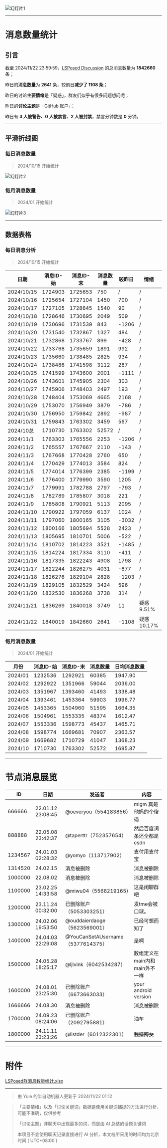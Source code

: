 ![幻灯片1](https://github.com/user-attachments/assets/704a54ba-b1a2-4648-9920-2bab319892cc)

---

# 消息数量统计



## 引言

截至 2024/11/22 23:59:59，[LSPosed Discussion](https://t.me/LSPosedDiscussion) 的总消息数量为 **1842660** 条；

昨日的**消息数量**为 **2641** 条，较前日**减少了 1108 条**；

昨日的讨论**主要情绪**是「疑惑」，群友们似乎有很多问题想问呢；

昨日的**讨论主题**是「GitHub 账户」；

昨日有 **3 人被警告、0 人被禁言、2 人被封禁**，禁言分钟数是 **0** 分钟。



------



## 平滑折线图

### 每日消息数量

> 2024/10/15 开始统计

![幻灯片2](https://github.com/user-attachments/assets/b91e6079-ccbc-45d3-92e5-4e4e28b29e58)

### 每月消息数量

> 2024/01 开始统计

![幻灯片3](https://github.com/user-attachments/assets/17b5534f-3f24-42b9-8765-e957a4b5cac3)



------



## 数据表格

### 每日消息分析

> 2024/10/15 开始统计

| 日期       | 消息ID-始 | 消息ID-末 | 消息数量 | 较昨日 | 情绪       | 关键词   |
| ---------- | --------- | --------- | -------- | ------ | ---------- | -------- |
| 2024/10/15 | 1724903   | 1725653   | 750      | /      | /          | /        |
| 2024/10/16 | 1725654   | 1727104   | 1450     | 700    | /          | /        |
| 2024/10/17 | 1727105   | 1728645   | 1540     | 90     | /          | /        |
| 2024/10/18 | 1728646   | 1730695   | 2049     | 509    | /          | /        |
| 2024/10/19 | 1730696   | 1731539   | 843      | -1206  | /          | /        |
| 2024/10/20 | 1731540   | 1732867   | 1327     | 484    | /          | /        |
| 2024/10/21 | 1732868   | 1733767   | 899      | -428   | /          | /        |
| 2024/10/22 | 1733768   | 1735659   | 1891     | 992    | /          | /        |
| 2024/10/23 | 1735660   | 1738485   | 2825     | 934    | /          | /        |
| 2024/10/24 | 1738486   | 1741598   | 3112     | 287    | /          | /        |
| 2024/10/25 | 1741599   | 1743600   | 2001     | -1111  | /          | /        |
| 2024/10/26 | 1743601   | 1745905   | 2304     | 303    | /          | /        |
| 2024/10/27 | 1745906   | 1748403   | 2497     | 193    | /          | /        |
| 2024/10/28 | 1748404   | 1753069   | 4665     | 2168   | /          | /        |
| 2024/10/29 | 1753070   | 1756949   | 3879     | -786   | /          | /        |
| 2024/10/30 | 1756950   | 1759842   | 2892     | -987   | /          | /        |
| 2024/10/31 | 1759843   | 1763302   | 3459     | 567    | /          | /        |
| 2024/10总  | 1710730   | 1763302   | 52572    | /      | /          | /        |
| 2024/11/1  | 1763303   | 1765556   | 2253     | -1206  | /          | /        |
| 2024/11/2  | 1765557   | 1767667   | 2110     | -143   | /          | /        |
| 2024/11/3  | 1767668   | 1770428   | 2760     | 650    | /          | /        |
| 2024/11/4  | 1770429   | 1774013   | 3584     | 824    | /          | /        |
| 2024/11/5  | 1774014   | 1776399   | 2385     | -1199  | /          | /        |
| 2024/11/6  | 1776400   | 1779990   | 3590     | 1205   | /          | /        |
| 2024/11/7  | 1779991   | 1782788   | 2797     | -793   | /          | /        |
| 2024/11/8  | 1782789   | 1785807   | 3018     | 221    | /          | /        |
| 2024/11/9  | 1785808   | 1790921   | 5113     | 2095   | /          | /        |
| 2024/11/10 | 1790922   | 1797059   | 6137     | 1024   | /          | /        |
| 2024/11/11 | 1797060   | 1800165   | 3105     | -3032  | /          | /        |
| 2024/11/12 | 1800166   | 1805694   | 5528     | 2423   | /          | /        |
| 2024/11/13 | 1805695   | 1810701   | 5006     | -522   | /          | /        |
| 2024/11/14 | 1810702   | 1814223   | 3521     | -1485  | /          | /        |
| 2024/11/15 | 1814224   | 1817334   | 3110     | -411   | /          | /        |
| 2024/11/16 | 1817335   | 1822243   | 4908     | 1798   | /          | /        |
| 2024/11/17 | 1822244   | 1826275   | 4031     | -877   | /          | /        |
| 2024/11/18 | 1826276   | 1829104   | 2828     | -1203  | /          | /        |
| 2024/11/19 | 1829105   | 1832529   | 3424     | 596    | /          | /        |
| 2024/11/20 | 1832530   | 1836268   | 3738     | 314    | /          | /        |
| 2024/11/21 | 1836269   | 1840018   | 3749     | 11     | 疑惑 9.51% | 人工智能 |
| 2024/11/22 | 1840019   | 1842660   | 2641     | -1108  | 疑惑 10.17% | GitHub账户 |

### 每月消息数量

> 2024/01 开始统计

| 月份    | 消息ID-始 | 消息ID-末 | 消息数量 | 日均消息数量 |
| ------- | --------- | --------- | -------- | ------------ |
| 2024/01 | 1232536   | 1292921   | 60385    | 1947.90      |
| 2024/02 | 1292922   | 1351966   | 59044    | 2036.00      |
| 2024/03 | 1351967   | 1393460   | 41493    | 1338.48      |
| 2024/04 | 1393461   | 1453364   | 59903    | 1996.77      |
| 2024/05 | 1453365   | 1504960   | 51595    | 1664.35      |
| 2024/06 | 1504961   | 1553335   | 48374    | 1612.47      |
| 2024/07 | 1553336   | 1598773   | 45437    | 1465.71      |
| 2024/08 | 1598774   | 1669681   | 70907    | 2363.57      |
| 2024/09 | 1669682   | 1710729   | 41047    | 1368.23      |
| 2024/10 | 1710730   | 1763302   | 52572    | 1695.87      |



------



# 节点消息展览

| ID      | 日期              | 发送者                            | 内容                           |
| ------- | ----------------- | --------------------------------- | ------------------------------ |
| 666666  | 22.01.12 23:08:45 | @oeveryou（554183856）            | mlgm 真是他妈的个傻逼          |
| 888888  | 22.05.08 23:42:37 | @taperttr（752357654）            | 然后百度词条还全都是csdn       |
| 1234567 | 24.01.03 02:28:32 | @yomyo（113717902）               | 支付用支付宝                   |
| 1314520 | 24.02.15          | 消息被删除                        | 消息被删除                     |
| 1000000 | 22.08.02          | 消息被删除                        | 消息被删除                     |
| 1100000 | 23.02.25 14:33:58 | @miwu04（5568219165）             | 这是闲聊群吧                   |
| 1200000 | 23.11.24 00:32:00 | 已删除账户（5053303251）          | 发tme会被口球。                |
| 1300000 | 24.02.06 19:53:50 | @ouddaierdaoge（5623569001）      | 已经可想而知了                 |
| 1400000 | 24.04.03 22:29:08 | @YouCanSetAUsername（5377614375） | 是啊                           |
| 1500000 | 24.05.28 18:25:17 | @ljlvink（6042534287）            | 数组定义在main内和main外不一样 |
| 1600000 | 24.08.01 23:25:30 | 已删除账户（6673663033）          | your android version           |
| 1666666 | 24.08.30          | 消息被删除                        | 消息被删除                     |
| 1700000 | 24.09.23 08:24:06 | 已删除账户（2092795881）          | 油车                           |
| 1800000 | 24.11.11 23:23:26 | @listder（6012322301）            | ~~我猜跨女~~                   |

------



# 附件

[LSPosed群消息数量统计.xlsx](https://www.123684.com/s/iBeVVv-A4HV)



------




> 由 Yule 的半自动机器人更新于 2024/11/22 01:12

> 「主要情绪」以及「讨论关键词」数据是使用关键词捕捉的方法进行分析，可能不准确，仅供参考
>
> 「讨论主题」非聊天中出现最多的词，而是由 AI 总结的话题关键词
>
> 本项目不会使用聊天记录直接进行 AI 分析，本文档所采用的时间均为北京时间 ( UTC+08:00 )
